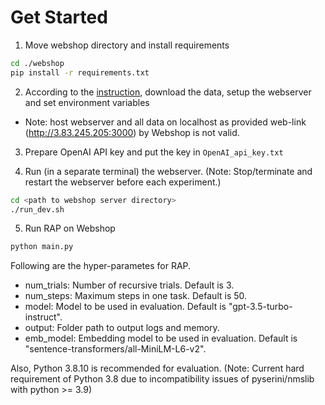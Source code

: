 # Get Started
1. Move webshop directory and install requirements
```bash
cd ./webshop
pip install -r requirements.txt
```

2. According to the [instruction](https://github.com/princeton-nlp/WebShop?tab=readme-ov-file#-setup), download the data, setup the webserver and set environment variables 

* Note: host webserver and all data on localhost as provided web-link (http://3.83.245.205:3000) by Webshop is not valid.

3. Prepare OpenAI API key and put the key in ```OpenAI_api_key.txt```

4. Run (in a separate terminal) the webserver. (Note: Stop/terminate and restart the webserver before each experiment.)
```bash
cd <path to webshop server directory>
./run_dev.sh
```

5. Run RAP on Webshop
```bash
python main.py
```

Following are the hyper-parametes for RAP.

* num_trials: Number of recursive trials. Default is 3.
* num_steps: Maximum steps in one task. Default is 50.
* model: Model to be used in evaluation. Default is "gpt-3.5-turbo-instruct".
* output: Folder path to output logs and memory.
* emb_model: Embedding model to be used in evaluation. Default is "sentence-transformers/all-MiniLM-L6-v2".

Also, Python 3.8.10 is recommended for evaluation. (Note: Current hard requirement of Python 3.8 due to incompatibility issues of pyserini/nmslib with python >= 3.9)